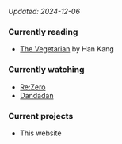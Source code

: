 _Updated: 2024-12-06_

### Currently reading

- [The Vegetarian](https://en.wikipedia.org/wiki/The_Vegetarian) by Han Kang

### Currently watching

- [Re:Zero](https://en.wikipedia.org/wiki/Re:Zero#Anime)
- [Dandadan](https://en.wikipedia.org/wiki/Dandadan#Anime)

### Current projects

- This website
